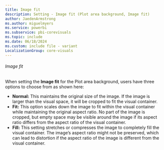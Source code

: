 ```yaml
---
title: Image fit
description: Setting - Image fit (Plot area background, Image fit)
author: JaedenArmstrong
ms.author: miguelmyers
ms.service: powerbi
ms.subservice: pbi-corevisuals
ms.topic: include
ms.date: 06/18/2024
ms.custom: include file - variant
LocalizationGroup: core-visuals
---
```

###### Image fit

When setting the **Image fit** for the Plot area background, users have three options to choose from as shown here:

- **Normal:** This maintains the original size of the image. If the image is larger than the visual space, it will be cropped to fit the visual container.
- **Fit:** This option scales down the image to fit within the visual container while maintaining the original aspect ratio. No part of the image is cropped, but empty space may be visible around the image if its aspect ratio differs from the aspect ratio of the visual container.
- **Fill:** This setting stretches or compresses the image to completely fill the visual container. The image’s aspect ratio might not be preserved, which can lead to distortion if the aspect ratio of the image is different from the visual container.
